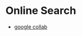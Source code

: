 # Online Search

- [google collab](https://colab.research.google.com/drive/1kEa7RPHqudE4y-789Y-n9ebcMTSXIVz0?usp=sharing)

